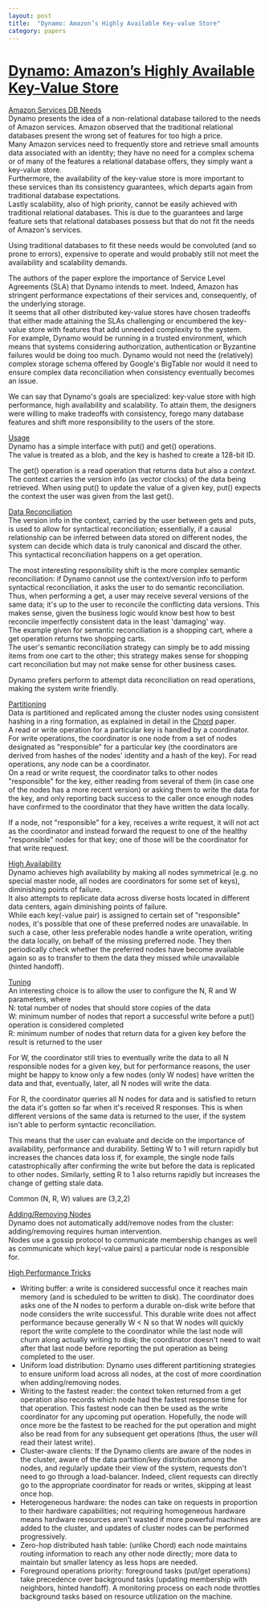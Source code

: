 ```yaml
---
layout: post
title:  "Dynamo: Amazon’s Highly Available Key-value Store"
category: papers
---
```


# [Dynamo: Amazon’s Highly Available Key-Value Store](https://web.stanford.edu/class/cs340v/papers/dynamo.pdf)

<u>Amazon Services DB Needs</u>  
Dynamo presents the idea of a non-relational database tailored to the needs of Amazon services. Amazon observed that the traditional relational databases present the wrong set of features for too high a price.   
Many Amazon services need to frequently store and retrieve small amounts data associated with an identity; they have no need for a complex schema or of many of the features a relational database offers, they simply want a key-value store.   
Furthermore, the availability of the key-value store is more important to these services than its consistency guarantees, which departs again from traditional database expectations.   
Lastly scalability, also of high priority, cannot be easily achieved with traditional relational databases. This is due to the guarantees and large feature sets that relational databases possess but that do not fit the needs of Amazon's services.


Using traditional databases to fit these needs would be convoluted (and so prone to errors), expensive to operate and would probably still not meet the availability and scalability demands.

The authors of the paper explore the importance of Service Level Agreements (SLA) that Dynamo intends to meet. Indeed, Amazon has stringent performance expectations of their services and, consequently, of the underlying storage.  
It seems that all other distributed key-value stores have chosen tradeoffs that either made attaining the SLAs challenging or encumbered the key-value store with features that add unneeded complexity to the system.  
For example, Dynamo would be running in a trusted environment, which means that systems considering authorization, authentication or Byzantine failures would be doing too much.
Dynamo would not need the (relatively) complex storage schema offered by Google's BigTable nor would it need to ensure complex data reconciliation when consistency eventually becomes an issue.

We can say that Dynamo's goals are specialized: key-value store with high performance, high availability and scalability. To attain them, the designers were willing to make tradeoffs with consistency, forego many database features and shift more responsibility to the users of the store.

<u>Usage</u>  
Dynamo has a simple interface with put() and get() operations.  
The value is treated as a blob, and the key is hashed to create a 128-bit ID.  

The get() operation is a read operation that returns data but also a *context*.  
The context carries the version info (as vector clocks) of the data being retrieved.
When using put() to update the value of a given key, put() expects the context the user was given from the last get().  

<u>Data Reconciliation</u>  
The version info in the context, carried by the user between gets and puts, is used to allow for syntactical reconciliation; essentially, if a causal relationship can be inferred between data stored on different nodes, the system can decide which data is truly canonical and discard the other.  
This syntactical reconciliation happens on a get operation.  

The most interesting responsibility shift is the more complex semantic reconciliation: if Dynamo cannot use the context/version info to perform syntactical reconciliation, it asks the user to do semantic reconciliation.   
Thus, when performing a get, a user may receive several versions of the same data; it's up to the user to reconcile the conflicting data versions. This makes sense, given the business logic would know best how to best reconcile imperfectly consistent data in the least 'damaging' way.  
The example given for semantic reconciliation is a shopping cart, where a get operation returns two shopping carts.  
The user's semantic reconciliation strategy can simply be to add missing items from one cart to the other; this strategy makes sense for shopping cart reconciliation but may not make sense for other business cases.

Dynamo prefers perform to attempt data reconciliation on read operations, making the system write friendly.

<u>Partitioning</u>  
Data is partitioned and replicated among the cluster nodes using consistent hashing in a ring formation, as explained in detail in the [Chord](http://nms.csail.mit.edu/papers/chord.pdf) paper.    
A read or write operation for a particular key is handled by a coordinator.  For write operations, the coordinator is one node from a set of nodes designated as "responsible" for a particular  key (the coordinators are derived from hashes of the nodes' identity and a hash of the key). For read operations, any node can be a coordinator.  
On a read or write request, the coordinator talks to other nodes "responsible" for the key, either reading from several of them (in case one of the nodes has a more recent version) or asking them to write the data for the key, and only reporting back success to the caller once enough nodes have confirmed to the coordinator that they have written the data locally.

If a node, not "responsible" for a key, receives a write request, it will not act as the coordinator and instead forward the request to one of the healthy "responsible" nodes for that key; one of those will be the coordinator for that write request.

<u>High Availability</u>  
Dynamo achieves high availability by making all nodes symmetrical (e.g. no special master node, all nodes are coordinators for some set of keys), diminishing points of failure.  
It also attempts to replicate data across diverse hosts located in different data centers, again diminishing points of failure.  
While each key(-value pair) is assigned to certain set of "responsible" nodes, it's possible that one of these preferred nodes are unavailable. In such a case, other less preferable nodes handle a write operation, writing the data locally, on behalf of the missing preferred node. They then periodically check whether the preferred nodes have become available again so as to transfer to them the data they missed while unavailable (hinted handoff).  

<u>Tuning</u>  
An interesting choice is to allow the user to configure the N, R and W parameters, where  
N: total number of nodes that should store copies of the data   
W: minimum number of nodes that report a successful write before a put() operation is considered completed  
R: minimum number of nodes that return data for a given key before the result is returned to the user  

For W, the coordinator still tries to eventually write the data to all N responsible nodes for a given key, but for performance reasons, the user might be happy to know only a few nodes (only W nodes) have written the data and that, eventually, later, all N nodes will write the data.  

For R, the coordinator queries all N nodes for data and is satisfied to return the data it's gotten so far when it's received R responses.
This is when different versions of the same data is returned to the user, if the system isn't able to perform syntactic reconciliation. 

This means that the user can evaluate and decide on the importance of availability, performance and durability.
Setting W to 1 will return rapidly but increases the chances data loss if, for example, the single node fails catastrophically after confirming the write but before the data is replicated to other nodes.
Similarly, setting R to 1 also returns rapidly but increases the change of getting stale data.

Common (N, R, W) values are (3,2,2)

<u>Adding/Removing Nodes</u>  
Dynamo does not automatically add/remove nodes from the cluster: adding/removing requires human intervention.  
Nodes use a gossip protocol to communicate membership changes as well as communicate which key(-value pairs) a particular node is responsible for.  

<u>High Performance Tricks</u>  
+ Writing buffer: a write is considered successful once it reaches main memory (and is scheduled to be written to disk). The coordinator does asks one of the N nodes to perform a durable on-disk write before that node considers the write successful. This durable write does not affect performance because generally W < N so that W nodes will quickly report the write complete to the coordinator while the last node will churn along actually writing to disk; the coordinator doesn't need to wait after that last node before reporting the put operation as being completed to the user.
+ Uniform load distribution: Dynamo uses different partitioning strategies to ensure uniform load across all nodes, at the cost of more coordination when adding/removing nodes.
+ Writing to the fastest reader: the context token returned from a get operation also records which node had the fastest response time for that operation. This fastest node can then be used as the write coordinator for any upcoming put operation. Hopefully, the node will once more be the fastest to be reached for the put operation and might also be read from for any subsequent get operations (thus, the user will read their latest write).
+ Cluster-aware clients: If the Dynamo clients are aware of the nodes in the cluster, aware of the data partition/key distribution among the nodes, and regularly update their view of the system, requests don't need to go through a load-balancer. Indeed, client requests can directly go to the appropriate coordinator for reads or writes, skipping at least once hop.
+ Heterogeneous hardware: the nodes can take on requests in proportion to their hardware capabilities; not requiring homogeneous hardware means hardware resources aren't wasted if more powerful machines are added to the cluster, and updates of cluster nodes can be performed progressively. 
+ Zero-hop distributed hash table: (unlike Chord) each node maintains routing information to reach any other node directly; more data to maintain but smaller latency as less hops are needed.
+ Foreground operations priority: foreground tasks (put/get operations) take precedence over background tasks (updating membership with neighbors, hinted handoff). A monitoring process on each node throttles background tasks based on resource utilization on the machine.